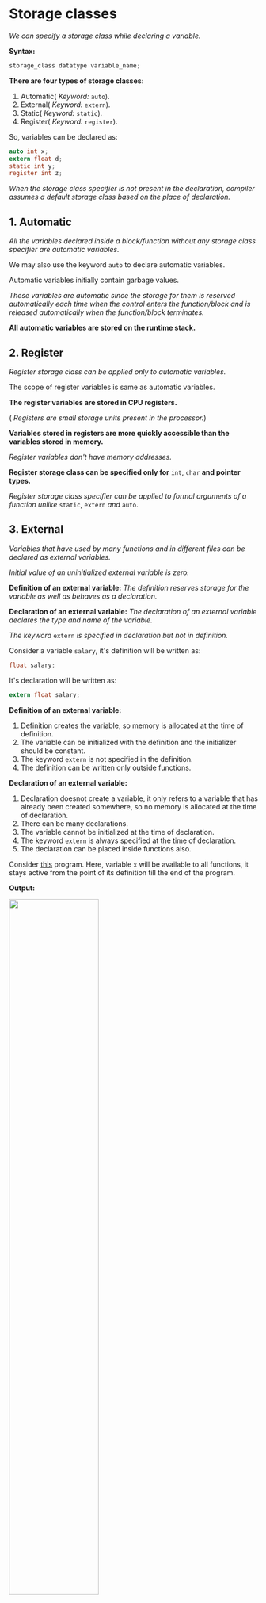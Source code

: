 # Storage classes

_We can specify a storage class while declaring a variable._

**Syntax:**
```c
storage_class datatype variable_name;
```

**There are four types of storage classes:**

1. Automatic( _Keyword:_ `auto`).
2. External( _Keyword:_ `extern`).
3. Static( _Keyword:_ `static`).
4. Register( _Keyword:_ `register`).

So, variables can be declared as:
```c
auto int x;
extern float d;
static int y;
register int z;
```

_When the storage class specifier is not present in the declaration, compiler assumes a default storage class based on the place of declaration._

## 1. Automatic
_All the variables declared inside a block/function without any storage class specifier are automatic variables._

We may also use the keyword `auto` to declare automatic variables.

Automatic variables initially contain garbage values.

_These variables are automatic since the storage for them is reserved automatically each time when the control enters the function/block and is released automatically when the function/block terminates._

**All automatic variables are stored on the runtime stack.**

## 2. Register
_Register storage class can be applied only to automatic variables._

The scope of register variables is same as automatic variables.

**The register variables are stored in CPU registers.**

( _Registers are small storage units present in the processor._)

**Variables stored in registers are more quickly accessible than the variables stored in memory.**

_Register variables don't have memory addresses._

**Register storage class can be specified only for** `int`, `char` **and pointer types.**

_Register storage class specifier can be applied to formal arguments of a function unlike_ `static`, `extern` _and_ `auto`.

## 3. External
_Variables that have used by many functions and in different files can be declared as external variables._

*Initial value of an uninitialized external variable is zero.*

**Definition of an external variable:** _The definition reserves storage for the variable as well as behaves as a declaration._

**Declaration of an external variable:** _The declaration of an external variable declares the type and name of the variable._

_The keyword_ `extern` _is specified in declaration but not in definition._

Consider a variable `salary`, it's definition will be written as:

```c
float salary;
```
It's declaration will be written as:
```c
extern float salary;
```

**Definition of an external variable:**

1. Definition creates the variable, so memory is allocated at the time of definition.
2. The variable can be initialized with the definition and the initializer should be constant.
3. The keyword `extern` is not specified in the definition.
4. The definition can be written only outside functions.

**Declaration of an external variable:**

1. Declaration doesnot create a variable, it only refers to a variable that has already been created somewhere, so no memory is allocated at the time of declaration.
2. There can be many declarations.
3. The variable cannot be initialized at the time of declaration.
4. The keyword `extern` is always specified at the time of declaration.
5. The declaration can be placed inside functions also.

Consider [this](https://github.com/C0DER11101/CPrograms/blob/CProgramming/Miscellaneous/tests/t16.c) program. Here, variable `x` will be available to all functions, it stays active from the point of its definition till the end of the program.

**Output:**

<img src="https://user-images.githubusercontent.com/96164229/215014517-831be97b-82b6-4dc9-93bb-00dd866676d9.png" width="60%" height="60%">

Now, look at [this program](https://github.com/C0DER11101/CPrograms/blob/CProgramming/Miscellaneous/tests/t17.c) program, the variable `x` is defined after `main()`, so it won't be accessible by `main()`(since the variable becomes active from the point of its definition). That's why we get the following error:

**Output:**

<img src="https://user-images.githubusercontent.com/96164229/215015340-be971e54-51bc-4a28-9860-1fdd09c58d22.png" width="60%" height="60%">



---
